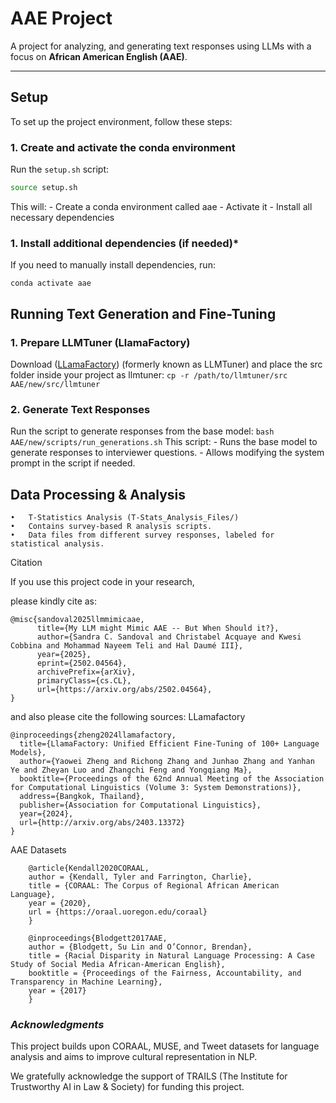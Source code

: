 # **AAE Project**

A project for analyzing, and generating text responses using LLMs with a focus on **African American English (AAE)**.

---

## **Setup**
To set up the project environment, follow these steps:

### **1. Create and activate the conda environment**
Run the `setup.sh` script:
```bash
source setup.sh
```

This will:
	-	Create a conda environment called aae
	-	Activate it
	-	Install all necessary dependencies

### **1. Install additional dependencies (if needed)***
If you need to manually install dependencies, run:
```conda env create -f environment.yml
conda activate aae
```

## **Running Text Generation and Fine-Tuning**

### **1. Prepare LLMTuner (LlamaFactory)**

Download ([LLamaFactory](https://github.com/hiyouga/LLaMA-Factory)) (formerly known as LLMTuner) and place the src folder inside your project as llmtuner:
```cp -r /path/to/llmtuner/src AAE/new/src/llmtuner```


### **2. Generate Text Responses**

Run the script to generate responses from the base model:
```bash AAE/new/scripts/run_generations.sh```
This script:
	-	Runs the base model to generate responses to interviewer questions.
	-	Allows modifying the system prompt in the script if needed.


## **Data Processing & Analysis**
	•	T-Statistics Analysis (T-Stats_Analysis_Files/)
	•	Contains survey-based R analysis scripts.
	•	Data files from different survey responses, labeled for statistical analysis.


Citation

If you use this project code in your research, 

please kindly cite as:
```
@misc{sandoval2025llmmimicaae,
      title={My LLM might Mimic AAE -- But When Should it?}, 
      author={Sandra C. Sandoval and Christabel Acquaye and Kwesi Cobbina and Mohammad Nayeem Teli and Hal Daumé III},
      year={2025},
      eprint={2502.04564},
      archivePrefix={arXiv},
      primaryClass={cs.CL},
      url={https://arxiv.org/abs/2502.04564}, 
}
```

and also please cite the following sources:
LLamafactory
```
@inproceedings{zheng2024llamafactory,
  title={LlamaFactory: Unified Efficient Fine-Tuning of 100+ Language Models},
  author={Yaowei Zheng and Richong Zhang and Junhao Zhang and Yanhan Ye and Zheyan Luo and Zhangchi Feng and Yongqiang Ma},
  booktitle={Proceedings of the 62nd Annual Meeting of the Association for Computational Linguistics (Volume 3: System Demonstrations)},
  address={Bangkok, Thailand},
  publisher={Association for Computational Linguistics},
  year={2024},
  url={http://arxiv.org/abs/2403.13372}
}
```

AAE Datasets
```
	@article{Kendall2020CORAAL,
    author = {Kendall, Tyler and Farrington, Charlie},
    title = {CORAAL: The Corpus of Regional African American Language},
    year = {2020},
    url = {https://oraal.uoregon.edu/coraal}
    }

    @inproceedings{Blodgett2017AAE,
    author = {Blodgett, Su Lin and O’Connor, Brendan},
    title = {Racial Disparity in Natural Language Processing: A Case Study of Social Media African-American English},
    booktitle = {Proceedings of the Fairness, Accountability, and Transparency in Machine Learning},
    year = {2017}
    }
```
### ***Acknowledgments***

This project builds upon CORAAL, MUSE, and Tweet datasets for language analysis and aims to improve cultural representation in NLP.

We gratefully acknowledge the support of TRAILS (The Institute for Trustworthy AI in Law & Society) for funding this project.
